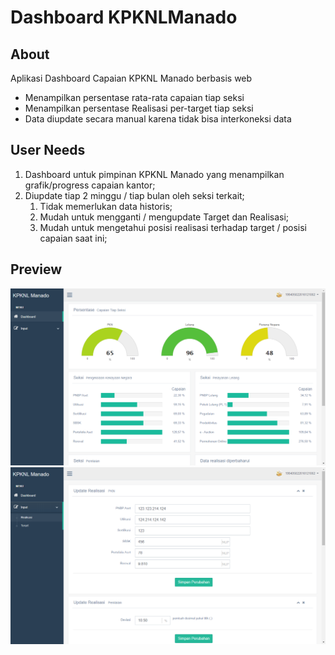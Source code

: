 # Dashboard KPKNLManado

## About

Aplikasi Dashboard Capaian KPKNL Manado berbasis web
* Menampilkan persentase rata-rata capaian tiap seksi
* Menampilkan persentase Realisasi per-target tiap seksi
* Data diupdate secara manual karena tidak bisa interkoneksi data

## User Needs

1. Dashboard untuk pimpinan KPKNL Manado yang menampilkan grafik/progress capaian kantor;
2. Diupdate tiap 2 minggu / tiap bulan oleh seksi terkait;
   1. Tidak memerlukan data historis;
   2. Mudah untuk mengganti / mengupdate Target dan Realisasi;
   3. Mudah untuk mengetahui posisi realisasi terhadap target / posisi capaian saat ini;
   
## Preview
![Image of dashboard_preview](https://github.com/hanifnoerr/Dashboard_KPKNLManado/blob/master/dashboard.png)
![Image of inputan_field](https://github.com/hanifnoerr/Dashboard_KPKNLManado/blob/master/inputan.png)
